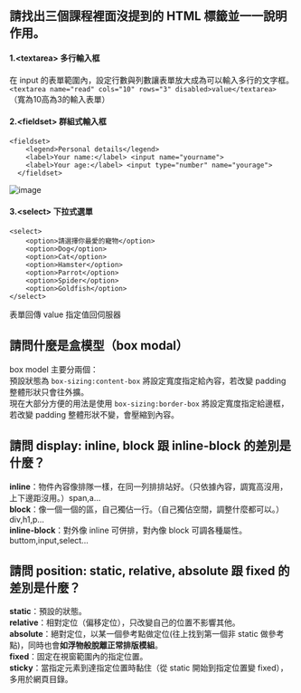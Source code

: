 ## 請找出三個課程裡面沒提到的 HTML 標籤並一一說明作用。

#### 1.\<textarea> 多行輸入框
在 input 的表單範圍內，設定行數與列數讓表單放大成為可以輸入多行的文字框。  
`<textarea name="read" cols="10" rows="3" disabled>value</textarea>` （寬為10高為3的輸入表單）
#### 2.\<fieldset> 群組式輸入框
```
<fieldset>
    <legend>Personal details</legend>
    <label>Your name:</label> <input name="yourname">
    <label>Your age:</label> <input type="number" name="yourage">
  </fieldset>
```
![image](https://user-images.githubusercontent.com/82143007/119087140-3c26a580-ba39-11eb-8a54-d39129dc6135.png)

#### 3.\<select> 下拉式選單
```
<select>
    <option>請選擇你最愛的寵物</option>
    <option>Dog</option>
    <option>Cat</option>
    <option>Hamster</option>
    <option>Parrot</option>
    <option>Spider</option>
    <option>Goldfish</option>
</select>
```
表單回傳 value 指定值回伺服器


## 請問什麼是盒模型（box modal）
box model 主要分兩個：  
預設狀態為 `box-sizing:content-box` 將設定寬度指定給內容，若改變 padding 整體形狀只會往外擴。  
現在大部分方便的用法是使用 `box-sizing:border-box` 將設定寬度指定給邊框，若改變 padding 整體形狀不變，會壓縮到內容。

## 請問 display: inline, block 跟 inline-block 的差別是什麼？
**inline**：物件內容像排隊一樣，在同一列排排站好。（只依據內容，調寬高沒用，上下邊距沒用。）span,a...  
**block**：像一個一個的區，自己獨佔一行。（自己獨佔空間，調整什麼都可以。）div,h1,p...  
**inline-block**：對外像 inline 可併排，對內像 block 可調各種屬性。buttom,input,select...  

## 請問 position: static, relative, absolute 跟 fixed 的差別是什麼？
**static**：預設的狀態。  
**relative**：相對定位（偏移定位），只改變自己的位置不影響其他。  
**absolute**：絕對定位，以某一個參考點做定位(往上找到第一個非 static 做參考點)，同時也會**如浮物般脫離正常排版模組**。  
**fixed**：固定在視窗範圍內的指定位置。  
**sticky**：當指定元素到達指定位置時黏住（從 static 開始到指定位置變 fixed），多用於網頁目錄。

